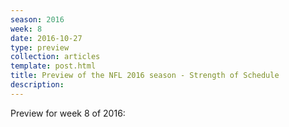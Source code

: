 ```yaml
---
season: 2016
week: 8
date: 2016-10-27
type: preview
collection: articles
template: post.html
title: Preview of the NFL 2016 season - Strength of Schedule
description: 
---
```


Preview for week 8 of 2016:

